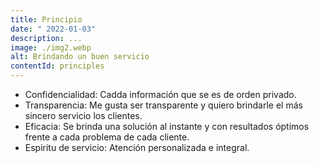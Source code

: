 ```yaml
---
title: Principio
date: " 2022-01-03"
description: ...
image: ./img2.webp
alt: Brindando un buen servicio
contentId: principles
---
```

* Confidencialidad: Cadda información que se es de orden privado.
* Transparencia: Me gusta ser transparente y quiero brindarle el más sincero servicio los clientes.
* Eficacia: Se brinda una solución al instante y con resultados óptimos frente a cada problema de cada cliente.
* Espiritu de servicio: Atención personalizada e integral.